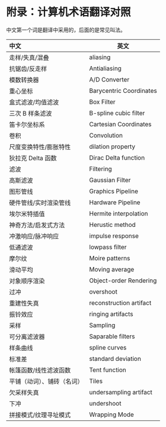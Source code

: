 # 附录：计算机术语翻译对照

中文第一个词是翻译中采用的，后面的是常见叫法。

| 中文                       | 英文                    |
| :------------------------- | ----------------------- |
| 走样/失真/混叠             | aliasing                |
| 抗锯齿/反走样              | Antialiasing            |
| 模数转换器                 | A/D Converter           |
| 重心坐标                   | Barycentric Coordinates |
| 盒式滤波/均值滤波          | Box Filter              |
| 三次 B 样条滤波            | B-spline cubic filter   |
| 笛卡尔坐标系               | Cartesian Coordinates   |
| 卷积                       | Convolution             |
| 尺度变换特性/膨胀特性      | dilation property       |
| 狄拉克 Delta 函数          | Dirac Delta function    |
| 滤波                       | Filtering               |
| 高斯滤波                   | Gaussian Filter         |
| 图形管线                   | Graphics Pipeline       |
| 硬件管线/实时渲染管线      | Hardware Pipeline       |
| 埃尔米特插值               | Hermite interpolation   |
| 神奇方法/启发式方法        | Herustic method         |
| 冲激响应/脉冲响应          | impulse response        |
| 低通滤波                   | lowpass filter          |
| 摩尔纹                     | Moire patterns          |
| 滑动平均                   | Moving average          |
| 对象顺序渲染               | Object-order Rendering  |
| 过冲                       | overshoot               |
| 重建性失真                 | reconstruction artifact |
| 振铃效应                   | ringing artifacts       |
| 采样                       | Sampling                |
| 可分离滤波器               | Saparable filters       |
| 样条曲线                   | spline curves           |
| 标准差                     | standard deviation      |
| 帐篷函数/线性滤波函数      | Tent function           |
| 平铺（动词）、铺砖（名词） | Tiles                   |
| 欠采样失真                 | undersampling artifact  |
| 下冲                       | undershoot              |
| 拼接模式/纹理寻址模式      | Wrapping Mode           |

